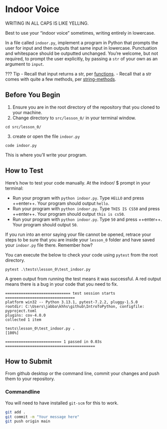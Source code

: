 # Indoor Voice

WRITING IN ALL CAPS IS LIKE YELLING.

Best to use your “indoor voice” sometimes, writing entirely in lowercase.

In a file called `indoor.py`, implement a program in Python that prompts the user for input and then outputs that same input in lowercase. Punctuation and whitespace should be outputted unchanged. You’re welcome, but not required, to prompt the user explicitly, by passing a `str` of your own as an argument to `input`.

??? Tip
    - Recall that input returns a str, per [functions](https://docs.python.org/3/library/functions.html#input).
    - Recall that a str comes with quite a few methods, per [string-methods](https://docs.python.org/3/library/stdtypes.html#string-methods).

## Before You Begin

1. Ensure you are in the root directory of the repository that you cloned to your machine.
2. Change directory to `src/lesson_0/` in your terminal window.
```
cd src/lesson_0/
```
3. create or open the file `indoor.py`
```
code indoor.py
```
This is where you’ll write your program.

## How to Test
Here’s how to test your code manually. At the indoor/ $ prompt in your terminal:

- Run your program with `python indoor.py`. Type `HELLO` and press ++enter++. Your program should output `hello`.
- Run your program with `python indoor.py`. Type `THIS IS CS50` and press ++enter++. Your program should output `this is cs50`.
- Run your program with `python indoor.py`. Type `50` and press ++enter++. Your program should output `50`.

If you run into an error saying your file cannot be opened, retrace your steps to be sure that you are inside your `lesson_0` folder and have saved your `indoor.py` file there. Remember how?

You can execute the below to check your code using `pytest` from the root directory.

```
pytest .\tests\lesson_0\test_indoor.py
```

A green output from running the test means it was successful. A red output means there is a bug in your code that you need to fix.

```
============================= test session starts ===============================
platform win32 -- Python 3.13.1, pytest-7.2.2, pluggy-1.5.0
rootdir: C:\Users\jabba\khhs\github\IntroToPython, configfile: pyproject.toml
plugins: cov-4.0.0
collected 1 item                                                                                                                                                                                                                                                       

tests\lesson_0\test_indoor.py .                                                                                                                                                                                                                                  [100%] 

========================= 1 passed in 0.03s ========================================

```

## How to Submit

From github desktop or the command line, commit your changes and push them to your repository.


### Commandline 
You will need to have installed `git-scm` for this to work.

```bash
git add .
git commit -m "Your message here"
git push origin main
```
